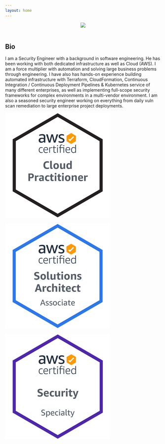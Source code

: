 ```yaml
---
layout: home
---
```


<center><img src="/assets/img/CaseyBeckingHeadshot.png" width="300" /></center>



<br />
<h2>Bio</h2>
<p>I am a Security Engineer with a background in software engineering. He has been working with both dedicated infrastructure as well as Cloud (AWS). I am a force multiplier with automation and solving large business problems through engineering. I have also has hands-on experience building automated infrastructure with Terraform, CloudFormation, Continuous Integration / Continuous Deployment Pipelines & Kubernetes service of many different enterprises, as well as implementing full-scope security frameworks for complex environments in a multi-vendor environment. I am also a seasoned security engineer working on everything from daily vuln scan remediation to large enterprise project deployments.</p>

<a href="https://www.credly.com/earner/earned/badge/6fd68144-8a08-4f50-9f17-90025eb0a80a"><img src="/assets/img/AWS-CloudPractitioner-2020.png" /></a>

<a href="https://www.credly.com/earner/earned/badge/1f2b8264-d929-4527-9215-728a1083c6a7"><img src="/assets/img/AWS-SolArchitect-Associate-2020.png" /></a>

<a href=""><img src="/assets/img/AWS-Security-specialty-2020.png" /></a>
